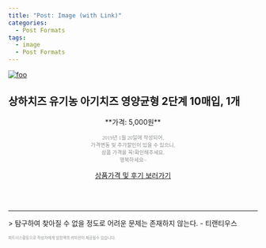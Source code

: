 ```yaml
---
title: "Post: Image (with Link)"
categories:
  - Post Formats
tags:
  - image
  - Post Formats
---
```


[![foo](https://live.staticflickr.com/8361/8400335147_5fabaa504c_o.jpg)](https://flic.kr/p/dNiUYB)
## 상하치즈 유기농 아기치즈 영양균형 2단계 10매입, 1개
<p style="text-align: center;">**가격: 5,000원**</p>
<p style="text-align: center;"><span style="color: #898c8f; font-family: Georgia,Times,serif; font-size: 0.75em;">2019년 1월 20일에 작성되어, <br>가격변동 및 추가할인이 있을 수 있으니,<br> 상품 가격을 꼭!확인해주세요.<br>행복하세요~</span>
</p>	


<div markdown="0" style="text-align: center;"><a href="#" class="btn btn--success">상품가격 및 후기 보러가기</a></div>

<br><br>
<hr>
> 탐구하여 찾아질 수 없을 정도로 어려운 문제는 존재하지 않는다. - 티랜티우스

<span style="color: #898c8f; font-family: Georgia,Times,serif; font-size: 0.55em;">파트너스활동으로 작성자에게 일정액의 커미션이 제공될수 있습니다.</span>

